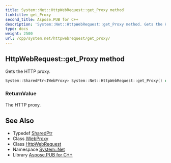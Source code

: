 ```yaml
---
title: System::Net::HttpWebRequest::get_Proxy method
linktitle: get_Proxy
second_title: Aspose.PUB for C++
description: 'System::Net::HttpWebRequest::get_Proxy method. Gets the HTTP proxy in C++.'
type: docs
weight: 2500
url: /cpp/system.net/httpwebrequest/get_proxy/
---
```

## HttpWebRequest::get_Proxy method


Gets the HTTP proxy.

```cpp
System::SharedPtr<IWebProxy> System::Net::HttpWebRequest::get_Proxy() override
```


### ReturnValue

The HTTP proxy.

## See Also

* Typedef [SharedPtr](../../../system/sharedptr/)
* Class [IWebProxy](../../iwebproxy/)
* Class [HttpWebRequest](../)
* Namespace [System::Net](../../)
* Library [Aspose.PUB for C++](../../../)
